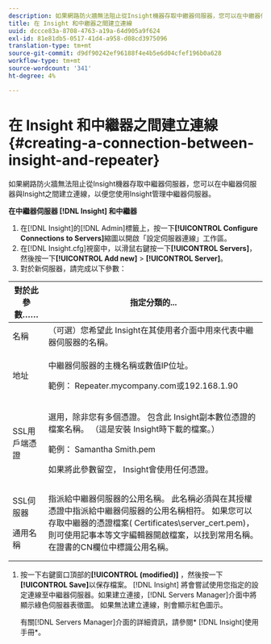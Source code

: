 ```yaml
---
description: 如果網路防火牆無法阻止從Insight機器存取中繼器伺服器，您可以在中繼器伺服器與Insight之間建立連線，以便您使用Insight管理中繼器伺服器。
title: 在 Insight 和中繼器之間建立連線
uuid: dccce83a-8708-4763-a19a-64d905a9f624
exl-id: 81e81db5-0517-41d4-a958-d08cd3975096
translation-type: tm+mt
source-git-commit: d9df90242ef96188f4e4b5e6d04cfef196b0a628
workflow-type: tm+mt
source-wordcount: '341'
ht-degree: 4%

---
```


# 在 Insight 和中繼器之間建立連線{#creating-a-connection-between-insight-and-repeater}

如果網路防火牆無法阻止從Insight機器存取中繼器伺服器，您可以在中繼器伺服器與Insight之間建立連線，以便您使用Insight管理中繼器伺服器。

**在中繼器伺服器 [!DNL Insight] 和中繼器**

1. 在[!DNL Insight]的[!DNL Admin]標籤上，按一下&#x200B;**[!UICONTROL Configure Connections to Servers]**&#x200B;縮圖以開啟「設定伺服器連線」工作區。
1. 在[!DNL Insight.cfg]視窗中，以滑鼠右鍵按一下&#x200B;**[!UICONTROL Servers]**，然後按一下&#x200B;**[!UICONTROL Add new]** > **[!UICONTROL Server]**。
1. 對於新伺服器，請完成以下參數：

<table id="table_DD79587255134B5A888A0F57CF10E5B0"> 
 <thead> 
  <tr> 
   <th colname="col1" class="entry"> 對於此參數…… </th> 
   <th colname="col2" class="entry"> 指定分類的... </th> 
  </tr> 
 </thead>
 <tbody> 
  <tr> 
   <td colname="col1"> 名稱 </td> 
   <td colname="col2">（可選）您希望此<span class="keyword"> Insight</span>在其使用者介面中用來代表中繼器伺服器的名稱。 </td> 
  </tr> 
  <tr> 
   <td colname="col1"> 地址 </td> 
   <td colname="col2"> <p>中繼器伺服器的主機名稱或數值IP位址。 </p> <p>範例：<span class="filepath"> Repeater.mycompany.com</span>或192.168.1.90 </p> </td> 
  </tr> 
  <tr> 
   <td colname="col1"> SSL用戶端憑證 </td> 
   <td colname="col2"> <p>選用，除非您有多個憑證。 包含此<span class="keyword"> Insight</span>副本數位憑證的檔案名稱。 （這是安裝<span class="keyword"> Insight</span>時下載的檔案。） </p> <p>範例：<span class="filepath"> Samantha Smith.pem</span></p> <p>如果將此參數留空，<span class="keyword"> Insight</span>會使用任何憑證。 </p> </td> 
  </tr> 
  <tr> 
   <td colname="col1"> <p>SSL伺服器 </p> <p>通用名稱 </p> </td> 
   <td colname="col2">指派給中繼器伺服器的公用名稱。 此名稱必須與在其授權憑證中指派給中繼器伺服器的公用名稱相符。 如果您可以存取中繼器的憑證檔案(<span class="filepath"> Certificates\server_cert.pem</span>)，則可使用記事本等文字編輯器開啟檔案，以找到常用名稱。 在證書的CN欄位中標識公用名稱。 </td> 
  </tr> 
 </tbody> 
</table>

1. 按一下右鍵窗口頂部的&#x200B;**[!UICONTROL (modified)]** ，然後按一下&#x200B;**[!UICONTROL Save]**&#x200B;以保存檔案。 [!DNL Insight] 將會嘗試使用您指定的設定連線至中繼器伺服器。如果建立連接，[!DNL Servers Manager]介面中將顯示綠色伺服器表徵圖。 如果無法建立連線，則會顯示紅色圖示。

   有關[!DNL Servers Manager]介面的詳細資訊，請參閱* [!DNL Insight]使用手冊*。
